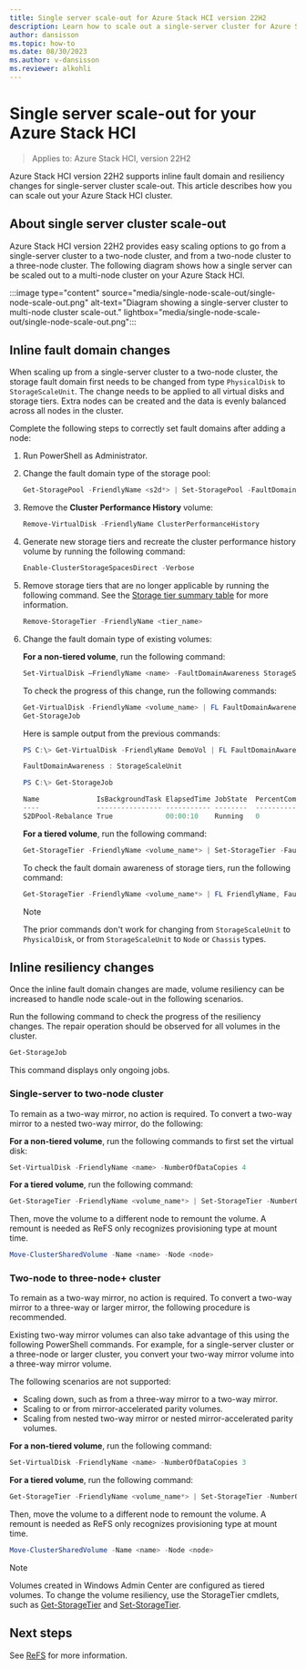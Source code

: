 ```yaml
---
title: Single server scale-out for Azure Stack HCI version 22H2
description: Learn how to scale out a single-server cluster for Azure Stack HCI version 22H2.
author: dansisson
ms.topic: how-to
ms.date: 08/30/2023
ms.author: v-dansisson
ms.reviewer: alkohli
---
```


# Single server scale-out for your Azure Stack HCI

> Applies to: Azure Stack HCI, version 22H2

Azure Stack HCI version 22H2 supports inline fault domain and resiliency changes for single-server cluster scale-out. This article describes how you can scale out your Azure Stack HCI cluster.

## About single server cluster scale-out

Azure Stack HCI version 22H2 provides easy scaling options to go from a single-server cluster to a two-node cluster, and from a two-node cluster to a three-node cluster. The following diagram shows how a single server can be scaled out to a multi-node cluster on your Azure Stack HCI.

:::image type="content" source="media/single-node-scale-out/single-node-scale-out.png" alt-text="Diagram showing a single-server cluster to multi-node cluster scale-out." lightbox="media/single-node-scale-out/single-node-scale-out.png":::

## Inline fault domain changes

When scaling up from a single-server cluster to a two-node cluster, the storage fault domain first needs to be changed from type `PhysicalDisk` to `StorageScaleUnit`. The change needs to be applied to all virtual disks and storage tiers. Extra nodes can be created and the data is evenly balanced across all nodes in the cluster.

Complete the following steps to correctly set fault domains after adding a node:

1. Run PowerShell as Administrator.

1. Change the fault domain type of the storage pool:

    ```powershell
    Get-StoragePool -FriendlyName <s2d*> | Set-StoragePool -FaultDomainAwarenessDefault StorageScaleUnit
    ```

1. Remove the **Cluster Performance History** volume:

    ```powershell
    Remove-VirtualDisk -FriendlyName ClusterPerformanceHistory
    ```

1. Generate new storage tiers and recreate the cluster performance history volume by running the following command:

    ```powershell
    Enable-ClusterStorageSpacesDirect -Verbose
    ```

1. Remove storage tiers that are no longer applicable by running the following command. See the [Storage tier summary table](/azure-stack/hci/manage/create-volumes#storage-tier-summary-table) for more information.

    ```powershell
    Remove-StorageTier -FriendlyName <tier_name>
    ```

1. Change the fault domain type of existing volumes:

    **For a non-tiered volume**, run the following command:

    ```powershell
    Set-VirtualDisk –FriendlyName <name> -FaultDomainAwareness StorageScaleUnit
    ```
    
    To check the progress of this change, run the following commands:
    
    ```powershell
    Get-VirtualDisk -FriendlyName <volume_name> | FL FaultDomainAwareness
    Get-StorageJob
    ```
    
    Here is sample output from the previous commands: 
    
    ```powershell
    PS C:\> Get-VirtualDisk -FriendlyName DemoVol | FL FaultDomainAwareness

    FaultDomainAwareness : StorageScaleUnit

    PS C:\> Get-StorageJob

    Name              IsBackgroundTask ElapsedTime JobState  PercentComplete BytesProcessed BytesTotal
    ----              ---------------- ----------- --------  --------------- -------------- ----------
    S2DPool-Rebalance True             00:00:10    Running   0                          0 B     512 MB
    ```
    
    **For a tiered volume**, run the following command:

    ```powershell
    Get-StorageTier -FriendlyName <volume_name*> | Set-StorageTier -FaultDomainAwareness StorageScaleUnit
    ```
    
    To check the fault domain awareness of storage tiers, run the following command: 
    
    ```powershell
    Get-StorageTier -FriendlyName <volume_name*> | FL FriendlyName, FaultDomainAwareness
    ```
    
    > [!NOTE]
    > The prior commands don't work for changing from `StorageScaleUnit` to `PhysicalDisk`, or from `StorageScaleUnit` to `Node` or `Chassis` types.


## Inline resiliency changes

Once the inline fault domain changes are made, volume resiliency can be increased to handle node scale-out in the following scenarios.

Run the following command to check the progress of the resiliency changes. The repair operation should be observed for all volumes in the cluster.

```powershell
Get-StorageJob
```

This command displays only ongoing jobs.

### Single-server to two-node cluster

To remain as a two-way mirror, no action is required. To convert a two-way mirror to a nested two-way mirror, do the following:

**For a non-tiered volume**, run the following commands to first set the virtual disk:

```powershell
Set-VirtualDisk -FriendlyName <name> -NumberOfDataCopies 4
```

**For a tiered volume**, run the following command:

```powershell
Get-StorageTier -FriendlyName <volume_name*> | Set-StorageTier -NumberOfDataCopies 4
```

Then, move the volume to a different node to remount the volume. A remount is needed as ReFS only recognizes provisioning type at mount time.

```powershell
Move-ClusterSharedVolume -Name <name> -Node <node>
```

### Two-node to three-node+ cluster

To remain as a two-way mirror, no action is required. To convert a two-way mirror to a three-way or larger mirror, the following procedure is recommended.

Existing two-way mirror volumes can also take advantage of this using the following PowerShell commands. For example, for a single-server cluster or a three-node or larger cluster, you convert your two-way mirror volume into a three-way mirror volume.

The following scenarios are not supported:

- Scaling down, such as from a three-way mirror to a two-way mirror.
- Scaling to or from mirror-accelerated parity volumes.
- Scaling from nested two-way mirror or nested mirror-accelerated parity volumes.

**For a non-tiered volume**, run the following command:

```powershell
Set-VirtualDisk -FriendlyName <name> -NumberOfDataCopies 3
```

**For a tiered volume**, run the following command:

```powershell
Get-StorageTier -FriendlyName <volume_name*> | Set-StorageTier -NumberOfDataCopies 3
```

Then, move the volume to a different node to remount the volume. A remount is needed as ReFS only recognizes provisioning type at mount time.

```powershell
Move-ClusterSharedVolume -Name <name> -Node <node>
```

> [!NOTE]
> Volumes created in Windows Admin Center are configured as tiered volumes. To change the volume resiliency, use the StorageTier cmdlets, such as [Get-StorageTier](/powershell/module/storage/get-storagetier) and [Set-StorageTier](/powershell/module/storage/set-storagetier).

## Next steps

See [ReFS](/windows-server/storage/refs/refs-overview) for more information.
